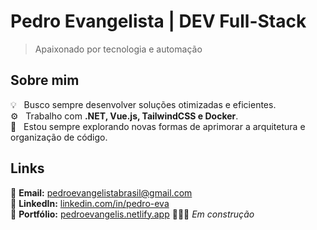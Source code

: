# Pedro Evangelista | DEV Full-Stack

> Apaixonado por tecnologia e automação

## Sobre mim
💡 &nbsp; Busco sempre desenvolver soluções otimizadas e eficientes.  
⚙️ &nbsp; Trabalho com **.NET, Vue.js, TailwindCSS e Docker**.  
🚀 &nbsp; Estou sempre explorando novas formas de aprimorar a arquitetura e organização de código.    


## Links

📧 **Email:** [pedroevangelistabrasil@gmail.com](mailto:pedroevangelistabrasil@gmail.com)  
🔗 **LinkedIn:** [linkedin.com/in/pedro-eva](https://linkedin.com/in/pedro-eva)  
💼 **Portfólio:** [pedroevangelis.netlify.app](https://pedroevangelis.netlify.app) 🚧👷‍♂️ _Em construção_
